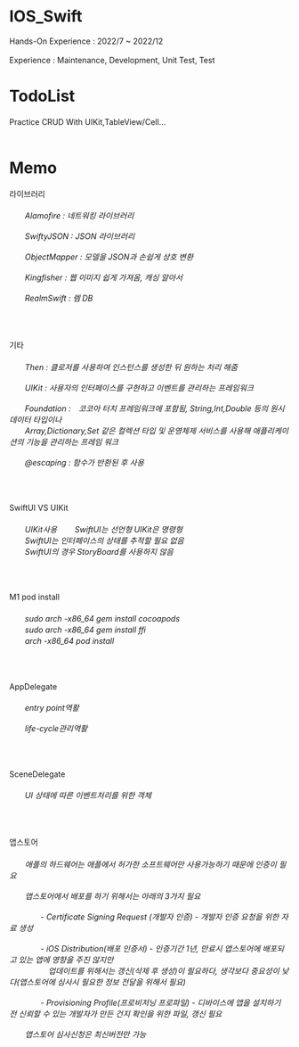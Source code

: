# IOS_Swift
Hands-On Experience : 2022/7 ~ 2022/12 <br><br>
Experience : Maintenance, Development, Unit Test, Test

# TodoList
Practice CRUD With UIKit,TableView/Cell...　
<br><br> 

# Memo

라이브러리
<h6> 
　　Alamofire : 네트워킹 라이브러리<br><br>
　　SwiftyJSON : JSON 라이브러리<br><br>
　　ObjectMapper : 모델을 JSON과 손쉽게 상호 변환<br><br>
　　Kingfisher : 웹 이미지 쉽게 가져옴, 캐싱 알아서<br><br>
　　RealmSwift : 렘 DB 
</h6>
<br>

기타
<h6>
　　Then : 클로저를 사용하여 인스턴스를 생성한 뒤 원하는 처리 해줌<br><br>
　　UIKit : 사용자의 인터페이스를 구현하고 이벤트를 관리하는 프레임워크　<br><br>
　　Foundation :　코코아 터치 프레임워크에 포함됨, String,Int,Double 등의 원시 데이터 타입이나<br>
  　　Array,Dictionary,Set 같은 컬렉션 타입 및 운영체제 서비스를 사용해 애플리케이션의 기능을 관리하는 프레임 워크<br><br>
　　@escaping : 함수가 반환된 후 사용  
</h6>
<br>

SwiftUI VS UIKit
<h6>
　　UIKit사용
　　SwiftUI는 선언형 UIKit은 명령형 <br>
　　SwiftUI는 인터페이스의 상태를 추적할 필요 없음 <br>
　　SwiftUI의 경우 StoryBoard를 사용하지 않음 
</h6>
<br>

M1 pod install
<h6>
　　sudo arch -x86_64 gem install cocoapods<br>
　　sudo arch -x86_64 gem install ffi<br>
　　arch -x86_64 pod install
</h6>
<br>


AppDelegate
<h6>
　　entry point역활<br><br>
　　life-cycle관리역활
</h6>
<br>

SceneDelegate
<h6>
　　UI 상태에 따른 이벤트처리를 위한 객체
</h6>
<br>

앱스토어
<h6>
　　애플의 하드웨어는 애플에서 허가한 소프트웨어만 사용가능하기 때문에 인증이 필요<br><br>
　　앱스토어에서 배포를 하기 위해서는 아래의 3가지 필요<br><br>
　　　　- Certificate Signing Request (개발자 인증) - 개발자 인증 요청을 위한 자료 생성<br><br>
　　　　- iOS Distribution(배포 인증서) - 인증기간 1년, 만료시 앱스토어에 배포되고 있는 앱에 영향을 주진 않지만 <br>
　　　　　업데이트를 위해서는 갱신(삭제 후 생성)이 필요하다, 생각보다 중요성이 낮다(앱스토어에 심사시 필요한 정보 전달을 위해서 필요)<br><br>
　　　　- Provisioning Profile(프로비저닝 프로파일) - 디바이스에 앱을 설치하기 전 신뢰할 수 있는 개발자가 만든 건지 확인을 위한 파일, 갱신 필요<br><br>
　　앱스토어 심사신청은 최신버전만 가능
</h6>
<br>
